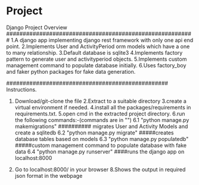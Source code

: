 # Project
Django Project Overview
#########################################################
1.A django app implementing django rest framework with only one api end point.
2.Implements  User and ActivityPeriod orm models which have a one to many relationship.
3.Default database is sqlite3
4.Implements factory pattern to generate user and activityperiod objects.
5.Implements custom management command to populate database initially.
6.Uses factory_boy and  faker python packages for fake data generation.

#################################################
Instructions.
1. Download/git-clone the file
2.Extract to a suitable directory
3.create a virtual environment if needed.
4.install all the packages/requirements in requirements.txt.
5.open cmd in the extracted project directory.
6.run the following commands:-(commands are in "")
      6.1 "python manage.py makemigrations" ##########  migrates User and Activity Models and create a sqlitedb
      6.2 "python manage.py migrate" #####creates database tables based on models
      6.3 "python manage.py populatedb" #####custom management command to populate database with fake data
      6.4 "python manage.py runserver" ####runs the django app on localhost:8000
      
      
7. Go to localhost:8000/ in your browser
8.Shows the output in required json format in the webpage
